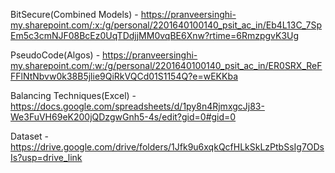 BitSecure(Combined Models)  - https://pranveersinghi-my.sharepoint.com/:x:/g/personal/2201640100140_psit_ac_in/Eb4L13C_7SpEm5c3cmNJF08BcEz0UqTDdjjMM0vqBE6Xnw?rtime=6RmzpgvK3Ug

PseudoCode(Algos) - https://pranveersinghi-my.sharepoint.com/:w:/g/personal/2201640100140_psit_ac_in/ER0SRX_ReFFFlNtNbvw0k38B5jlie9QiRkVQCd01S1154Q?e=wEKKba

Balancing Techniques(Excel) - https://docs.google.com/spreadsheets/d/1py8n4RjmxgcJj83-We3FuVH69eK200jQDzgwGnh5-4s/edit?gid=0#gid=0

Dataset - https://drive.google.com/drive/folders/1Jfk9u6xqkQcfHLkSkLzPtbSsIg7ODsIs?usp=drive_link